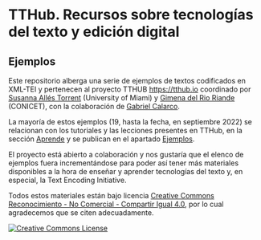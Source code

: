 # TTHub. Recursos sobre tecnologías del texto y edición digital

## Ejemplos

Este repositorio alberga una serie de ejemplos de textos codificados en XML-TEI y pertenecen al proyecto TTHUB <https://tthub.io> coordinado por [Susanna Allés Torrent](http://susannalles.com) (University of Miami) y [Gimena del Rio Riande](https://www.aacademica.org/gimena.delrio.riande) (CONICET), con la colaboración de [Gabriel Calarco](https://www.aacademica.org/gabriel.calarco).

La mayoría de estos ejemplos (19, hasta la fecha, en septiembre 2022) se relacionan con los tutoriales y las lecciones presentes en TTHub, en la sección [Aprende](https://tthub.io/aprende/) y se publican en el apartado [Ejemplos](https://tthub.io/aprende/ejemplos/).

El proyecto está abierto a colaboración y nos gustaría que el elenco de ejemplos fuera incrementándose para poder así tener más materiales disponibles a la hora de enseñar y aprender tecnologías del texto y, en especial, la Text Encoding Initiative.

Todos estos materiales están bajo licencia <a rel="license" href="http://creativecommons.org/licenses/by-nc-sa/4.0/">Creative Commons  Reconocimiento - No Comercial - Compartir Igual 4.0</a>, por lo cual agradecemos que se citen adecuadamente.

<a rel="license" href="http://creativecommons.org/licenses/by-nc-sa/4.0/"><img alt="Creative Commons License" style="border-width:0" src="https://i.creativecommons.org/l/by-nc-sa/4.0/88x31.png" /></a>
